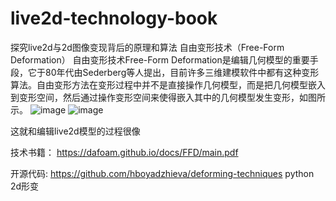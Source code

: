 # live2d-technology-book
探究live2d与2d图像变现背后的原理和算法
自由变形技术（Free-Form Deformation）
自由变形技术Free-Form Deformation是编辑几何模型的重要手段，它于80年代由Sederberg等人提出，目前许多三维建模软件中都有这种变形算法。自由变形方法在变形过程中并不是直接操作几何模型，而是把几何模型嵌入到变形空间，然后通过操作变形空间来使得嵌入其中的几何模型发生变形，如图所示。
![image](https://user-images.githubusercontent.com/29478722/154044597-5fc81bc5-bed2-4232-b5b5-e6e3e2af1e70.png)
![image](https://user-images.githubusercontent.com/29478722/154045038-0dde6e26-1377-41f7-bfeb-9e30ada97450.png)


这就和编辑live2d模型的过程很像

技术书籍：
https://dafoam.github.io/docs/FFD/main.pdf

开源代码:
https://github.com/hboyadzhieva/deforming-techniques python 2d形变
